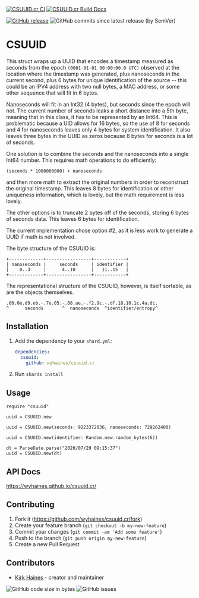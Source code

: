[![CSUUID.cr CI](https://github.com/wyhaines/csuuid.cr/actions/workflows/ci.yml/badge.svg)](https://github.com/wyhaines/csuuid.cr/actions/workflows/ci.yml)
[![CSUUID.cr Build Docs](https://github.com/wyhaines/csuuid.cr/actions/workflows/build_docs.yml/badge.svg)](https://github.com/wyhaines/csuuid.cr/actions/workflows/build_docs.yml)

[![GitHub release](https://img.shields.io/github/release/wyhaines/CSUUID.cr.svg?style=for-the-badge)](https://github.com/wyhaines/CSUUID.cr/releases)
![GitHub commits since latest release (by SemVer)](https://img.shields.io/github/commits-since/wyhaines/CSUUID.cr/latest?style=for-the-badge)

# CSUUID

This struct wraps up a UUID that encodes a timestamp measured as seconds from the epoch `(0001-01-01 00:00:00.0 UTC)` observed at the location where the timestamp was generated, plus nanoseconds in the current second, plus 6 bytes for unique identification of the source -- this could be an IPV4 address with two null bytes, a MAC address, or some other sequence that will fit in 6 bytes.
  
Nanoseconds will fit in an Int32 (4 bytes), but seconds since the epoch will not. The current number of seconds leaks a short distance into a 5th byte, meaning that in this class, it has to be represented by an Int64. This is problematic because a UID allows for 16 bytes, so the use of 8 for seconds and 4 for nanoseconds leaves only 4 bytes for system identification. It also leaves three bytes in the UUID as zeros because 8 bytes for seconds is a lot of seconds.
    
One solution is to combine the seconds and the nanoseconds into a single Int64 number. This requires math operations to do efficiently:

```
(seconds * 1000000000) + nanoseconds
```

and then more math to extract the original numbers in order to reconstruct the original timestamp. This leaves 8 bytes for identification or other uniqueness information, which is lovely, but the math requirement is less lovely.
  
The other options is to truncate 2 bytes off of the seconds, storing 6 bytes of seconds data. This leaves 6 bytes for identification.
    
The current implementation chose option #2, as it is less work to generate a UUID if math is not involved.

The byte structure of the CSUUID is:

``` 
+-------------+-----------------+------------+
| nanoseconds |     seconds     | identifier |
|    0..3     |      4..10      |   11..15   |
+-------------+-----------------+------------+
```

The representational structure of the CSUUID, however, is itself sortable, as are the objects themselves.

```plain
.00.0e.d9.eb.-.7e.05.-.08.ae.-.f2.9c.-.df.18.10.1c.4a.dc.
^      seconds       ^  nanoseconds  ^identifier/entropy^
```


## Installation

1. Add the dependency to your `shard.yml`:

   ```yaml
   dependencies:
     csuuid:
       github: wyhaines/csuuid.cr
   ```

2. Run `shards install`

## Usage

```crystal
require "csuuid"

uuid = CSUUID.new

uuid = CSUUID.new(seconds: 9223372036, nanoseconds: 729262400)

uuid = CSUUID.new(identifier: Random.new.random_bytes(6))

dt = ParseDate.parse("2020/07/29 09:15:37")
uuid = CSUUID.new(dt)
```

## API Docs

https://wyhaines.github.io/csuuid.cr/

## Contributing

1. Fork it (<https://github.com/wyhaines/csuuid.cr/fork>)
2. Create your feature branch (`git checkout -b my-new-feature`)
3. Commit your changes (`git commit -am 'Add some feature'`)
4. Push to the branch (`git push origin my-new-feature`)
5. Create a new Pull Request

## Contributors

- [Kirk Haines](https://github.com/wyhaines) - creator and maintainer

![GitHub code size in bytes](https://img.shields.io/github/languages/code-size/wyhaines/CSUUID.cr?style=for-the-badge)
![GitHub issues](https://img.shields.io/github/issues/wyhaines/CSUUID.cr?style=for-the-badge)